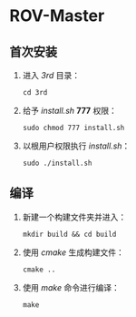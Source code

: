 # ROV-Master

## 首次安装

1. 进入 *3rd* 目录：

   ```shell
   cd 3rd
   ```

   

2. 给予 *install.sh* **777** 权限：

   ```shell
   sudo chmod 777 install.sh
   ```

3. 以根用户权限执行 *install.sh*：

   ```shell
   sudo ./install.sh
   ```

   

## 编译

1. 新建一个构建文件夹并进入：

   ```shell
   mkdir build && cd build
   ```

2. 使用 *cmake* 生成构建文件：

   ```shell
   cmake ..
   ```

3. 使用 *make* 命令进行编译：

   ```shell
   make
   ```

   